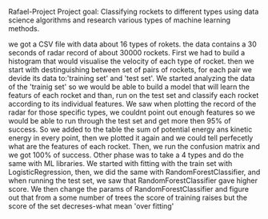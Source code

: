 Rafael-Project
Project goal:
Classifying rockets to different types using data science algorithms 
and research various types of machine learning methods.

we got a CSV file with data about 16 types of rokets. the data contains a 30 seconds of radar record of about 30000 rockets.
First we had to build a histogram that would visualise the velocity of each type of rocket.
then we start with destinguishing between set of pairs of rockets, for each pair we devide its data to:'training set' and 'test set'.
We started analyzing the data of the 'trainig set' so we would be able to build a model that will learn the featurs of each rocket and than, run on the test set and classify each rocket according to its individual features.
We saw when plotting the record of the radar for those specific types, we couldnt point out enough features so we would be able to run through the test set and get more then 95% of success. So we added to the table the sum of potential energy ans kinetic energy in every point, then we plotted it again and we could tell perfecetly what are the features of each rocket.
Then, we run the confusion matrix and we got 100% of success.
Other phase was to take a 4 types and do the same with ML libraries. We started with fitting with the train set with LogisticRegression, then, we did the same with RandomForestClassifier, and when running the test set, we saw that RandomForestClassifier gave higher score.
We then change the params of RandomForestClassifier and figure out that from a some number of trees the score of training raises but the score of the set decreses-what mean 'over fitting'
